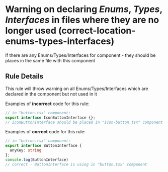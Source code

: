 # Warning on declaring *Enums*, *Types*, *Interfaces* in files where they are no longer used (correct-location-enums-types-interfaces)

If there are any Enums/Types/Interfaces for component - they should be places in the same file with this component

## Rule Details

This rule will throw warning on all Enums/Types/Interfaces which are declared in the component but not used in it

Examples of **incorrect** code for this rule:

```ts
// in "button.tsx" component:
export interface IconButtonInterface {};
// IconButtonInterface should be placed in "icon-button.tsx" component
```

Examples of **correct** code for this rule:

```ts
// in "button.tsx" component:
export interface ButtonInterface {
  anyKey: string
};
console.log(ButtonInterface)
// correct - ButtonInterface is using in "button.tsx" component
```
